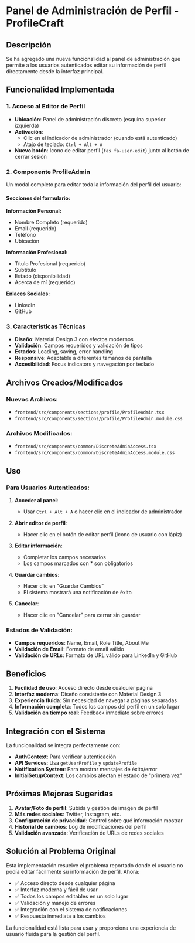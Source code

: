 # Panel de Administración de Perfil - ProfileCraft

## Descripción

Se ha agregado una nueva funcionalidad al panel de administración que permite a los usuarios autenticados editar su información de perfil directamente desde la interfaz principal.

## Funcionalidad Implementada

### 1. Acceso al Editor de Perfil

- **Ubicación**: Panel de administración discreto (esquina superior izquierda)
- **Activación**: 
  - Clic en el indicador de administrador (cuando está autenticado)
  - Atajo de teclado: `Ctrl + Alt + A`
- **Nuevo botón**: Icono de editar perfil (`fas fa-user-edit`) junto al botón de cerrar sesión

### 2. Componente ProfileAdmin

Un modal completo para editar toda la información del perfil del usuario:

#### Secciones del formulario:

**Información Personal:**
- Nombre Completo (requerido)
- Email (requerido)
- Teléfono
- Ubicación

**Información Profesional:**
- Título Profesional (requerido)
- Subtítulo
- Estado (disponibilidad)
- Acerca de mí (requerido)

**Enlaces Sociales:**
- LinkedIn
- GitHub

### 3. Características Técnicas

- **Diseño**: Material Design 3 con efectos modernos
- **Validación**: Campos requeridos y validación de tipos
- **Estados**: Loading, saving, error handling
- **Responsive**: Adaptable a diferentes tamaños de pantalla
- **Accesibilidad**: Focus indicators y navegación por teclado

## Archivos Creados/Modificados

### Nuevos Archivos:
- `frontend/src/components/sections/profile/ProfileAdmin.tsx`
- `frontend/src/components/sections/profile/ProfileAdmin.module.css`

### Archivos Modificados:
- `frontend/src/components/common/DiscreteAdminAccess.tsx`
- `frontend/src/components/common/DiscreteAdminAccess.module.css`

## Uso

### Para Usuarios Autenticados:

1. **Acceder al panel**: 
   - Usar `Ctrl + Alt + A` o hacer clic en el indicador de administrador
   
2. **Abrir editor de perfil**: 
   - Hacer clic en el botón de editar perfil (icono de usuario con lápiz)
   
3. **Editar información**: 
   - Completar los campos necesarios
   - Los campos marcados con * son obligatorios
   
4. **Guardar cambios**: 
   - Hacer clic en "Guardar Cambios"
   - El sistema mostrará una notificación de éxito
   
5. **Cancelar**: 
   - Hacer clic en "Cancelar" para cerrar sin guardar

### Estados de Validación:

- **Campos requeridos**: Name, Email, Role Title, About Me
- **Validación de Email**: Formato de email válido
- **Validación de URLs**: Formato de URL válido para LinkedIn y GitHub

## Beneficios

1. **Facilidad de uso**: Acceso directo desde cualquier página
2. **Interfaz moderna**: Diseño consistente con Material Design 3
3. **Experiencia fluida**: Sin necesidad de navegar a páginas separadas
4. **Información completa**: Todos los campos del perfil en un solo lugar
5. **Validación en tiempo real**: Feedback inmediato sobre errores

## Integración con el Sistema

La funcionalidad se integra perfectamente con:
- **AuthContext**: Para verificar autenticación
- **API Services**: Usa `getUserProfile` y `updateProfile`
- **Notification System**: Para mostrar mensajes de éxito/error
- **InitialSetupContext**: Los cambios afectan el estado de "primera vez"

## Próximas Mejoras Sugeridas

1. **Avatar/Foto de perfil**: Subida y gestión de imagen de perfil
2. **Más redes sociales**: Twitter, Instagram, etc.
3. **Configuración de privacidad**: Control sobre qué información mostrar
4. **Historial de cambios**: Log de modificaciones del perfil
5. **Validación avanzada**: Verificación de URLs de redes sociales

## Solución al Problema Original

Esta implementación resuelve el problema reportado donde el usuario no podía editar fácilmente su información de perfil. Ahora:

- ✅ Acceso directo desde cualquier página
- ✅ Interfaz moderna y fácil de usar
- ✅ Todos los campos editables en un solo lugar
- ✅ Validación y manejo de errores
- ✅ Integración con el sistema de notificaciones
- ✅ Respuesta inmediata a los cambios

La funcionalidad está lista para usar y proporciona una experiencia de usuario fluida para la gestión del perfil.
